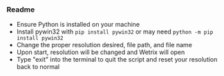 ### Readme
- Ensure Python is installed on your machine
- Install pywin32 with  `pip install pywin32` or may need `python -m pip install pywin32`
- Change the proper resolution desired, file path, and file name
- Upon start, resolution will be changed and Wetrix will open
- Type "exit" into the terminal to quit the script and reset your resolution back to normal
